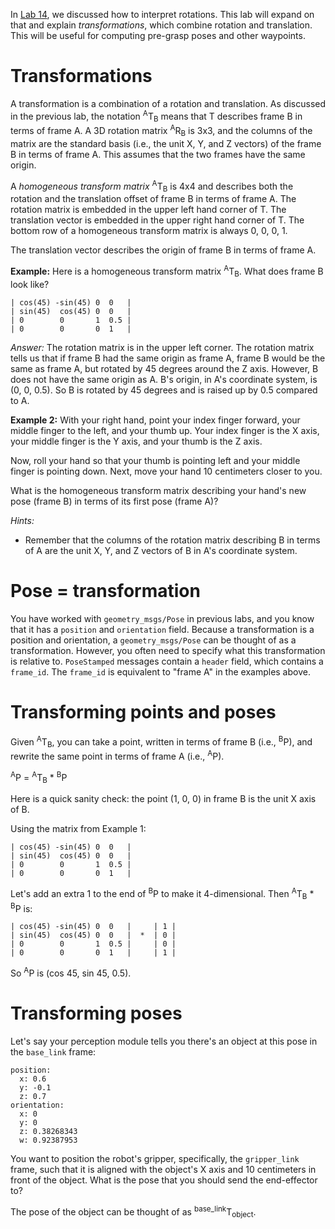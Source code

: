 In [Lab 14](https://github.com/cse481sp17/cse481c/wiki/Lab-14%3A-Odometry-and-rotations), we discussed how to interpret rotations.
This lab will expand on that and explain *transformations*, which combine rotation and translation.
This will be useful for computing pre-grasp poses and other waypoints.

# Transformations
A transformation is a combination of a rotation and translation.
As discussed in the previous lab, the notation <sup>A</sup>T<sub>B</sub> means that T describes frame B in terms of frame A.
A 3D rotation matrix <sup>A</sup>R<sub>B</sub> is 3x3, and the columns of the matrix are the standard basis (i.e., the unit X, Y, and Z vectors) of the frame B in terms of frame A.
This assumes that the two frames have the same origin.

A *homogeneous transform matrix* <sup>A</sup>T<sub>B</sub> is 4x4 and describes both the rotation and the translation offset of frame B in terms of frame A.
The rotation matrix is embedded in the upper left hand corner of T.
The translation vector is embedded in the upper right hand corner of T.
The bottom row of a homogeneous transform matrix is always 0, 0, 0, 1.

The translation vector describes the origin of frame B in terms of frame A.

**Example:**
Here is a homogeneous transform matrix <sup>A</sup>T<sub>B</sub>.
What does frame B look like?
```
| cos(45) -sin(45) 0  0   |
| sin(45)  cos(45) 0  0   |
| 0        0       1  0.5 |
| 0        0       0  1   |
```

*Answer:*
The rotation matrix is in the upper left corner.
The rotation matrix tells us that if frame B had the same origin as frame A, frame B would be the same as frame A, but rotated by 45 degrees around the Z axis.
However, B does not have the same origin as A. B's origin, in A's coordinate system, is (0, 0, 0.5).
So B is rotated by 45 degrees and is raised up by 0.5 compared to A.

**Example 2:**
With your right hand, point your index finger forward, your middle finger to the left, and your thumb up.
Your index finger is the X axis, your middle finger is the Y axis, and your thumb is the Z axis.

Now, roll your hand so that your thumb is pointing left and your middle finger is pointing down.
Next, move your hand 10 centimeters closer to you.

What is the homogeneous transform matrix describing your hand's new pose (frame B) in terms of its first pose (frame A)?

*Hints:*
- Remember that the columns of the rotation matrix describing B in terms of A are the unit X, Y, and Z vectors of B in A's coordinate system.

# Pose = transformation
You have worked with `geometry_msgs/Pose` in previous labs, and you know that it has a `position` and `orientation` field.
Because a transformation is a position and orientation, a `geometry_msgs/Pose` can be thought of as a transformation.
However, you often need to specify what this transformation is relative to.
`PoseStamped` messages contain a `header` field, which contains a `frame_id`.
The `frame_id` is equivalent to "frame A" in the examples above.

# Transforming points and poses
Given <sup>A</sup>T<sub>B</sub>, you can take a point, written in terms of frame B (i.e., <sup>B</sup>P), and rewrite the same point in terms of frame A (i.e., <sup>A</sup>P).

<sup>A</sup>P = <sup>A</sup>T<sub>B</sub> * <sup>B</sup>P

Here is a quick sanity check: the point (1, 0, 0) in frame B is the unit X axis of B.

Using the matrix from Example 1:
```
| cos(45) -sin(45) 0  0   |
| sin(45)  cos(45) 0  0   |
| 0        0       1  0.5 |
| 0        0       0  1   |
```

Let's add an extra 1 to the end of <sup>B</sup>P to make it 4-dimensional.
Then <sup>A</sup>T<sub>B</sub> * <sup>B</sup>P is:
```
| cos(45) -sin(45) 0  0   |     | 1 |
| sin(45)  cos(45) 0  0   |  *  | 0 |
| 0        0       1  0.5 |     | 0 |
| 0        0       0  1   |     | 1 |
```

So <sup>A</sup>P is (cos 45, sin 45, 0.5).

# Transforming poses
Let's say your perception module tells you there's an object at this pose in the `base_link` frame:
```
position:
  x: 0.6
  y: -0.1
  z: 0.7
orientation:
  x: 0
  y: 0
  z: 0.38268343
  w: 0.92387953
```

You want to position the robot's gripper, specifically, the `gripper_link` frame, such that it is aligned with the object's X axis and 10 centimeters in front of the object.
What is the pose that you should send the end-effector to?

The pose of the object can be thought of as <sup>base_link</sup>T<sub>object</sub>.
